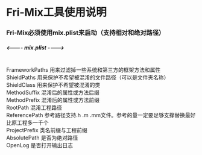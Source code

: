 # Fri-Mix工具使用说明

### Fri-Mix必须使用mix.plist来启动（支持相对和绝对路径）

##### <---- mix.plist ---->
</br>
FrameworkPaths 用来过滤掉一些系统和第三方的框架方法和属性
</br>
ShieldPaths 用来保护不希望被混淆的文件路径（可以是文件夹名称）
</br>
ShieldClass 用来保护不希望被混淆的类
</br>
MethodSuffix 混淆后的属性或方法后缀
</br>
MethodPrefix 混淆后的属性或方法前缀
</br>
RootPath 混淆工程路径
</br>
ReferencePath 参考路径支持.h .m .mm文件。参考的量一定要足够支撑替换最好比原工程多一千个
</br>
ProjectPrefix 类名前缀与工程前缀
</br>
AbsolutePath 是否为绝对路径
</br>
OpenLog 是否打开输出日志

